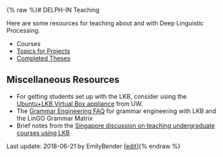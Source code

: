 {% raw %}# DELPH-IN Teaching

Here are some resources for teaching about and with Deep Linguistic
Processing.

- Courses
- [Topics for Projects](/TeachingTopics)
- [Completed Theses](/TeachingTheses)

## Miscellaneous Resources

- For getting students set up with the LKB, consider using the
[Ubuntu+LKB Virtual Box
appliance](https://wiki.ling.washington.edu/bin/view.cgi/Main/KnoppixLKB)
from UW.
- The [Grammar Engineering FAQ](/GrammarEngineeringFaq) for grammar
engineering with LKB and the LinGO Grammar Matrix
- Brief notes from the [Singapore discussion on teaching undergraduate
courses using LKB]()

Last update: 2018-06-21 by EmilyBender [[edit](https://github.com/delph-in/docs/wiki/TeachingTop/_edit)]{% endraw %}
